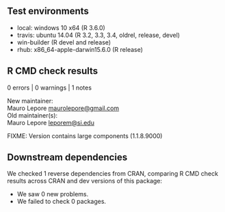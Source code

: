 ## Test environments

* local: windows 10 x64 (R 3.6.0)
* travis: ubuntu 14.04 (R 3.2, 3.3, 3.4, oldrel, release, devel)
* win-builder (R devel and release)
* rhub: x86_64-apple-darwin15.6.0 (R release)

## R CMD check results

0 errors | 0 warnings | 1 notes

New maintainer:  
  Mauro Lepore <maurolepore@gmail.com>  
Old maintainer(s):  
  Mauro Lepore <leporem@si.edu>  



FIXME: Version contains large components (1.1.8.9000)




## Downstream dependencies

We checked 1 reverse dependencies from CRAN, comparing R CMD check results across CRAN and dev versions of this package:

* We saw 0 new problems.  
* We failed to check 0 packages.  
